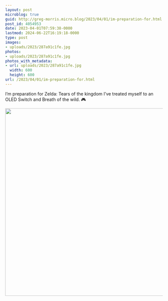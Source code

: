 ```yaml
---
layout: post
microblog: true
guid: http://greg-morris.micro.blog/2023/04/01/im-preparation-for.html
post_id: 4054953
date: 2023-04-01T07:59:38-0000
lastmod: 2024-06-22T16:19:18-0000
type: post
images:
- uploads/2023/287a91c1fe.jpg
photos:
- uploads/2023/287a91c1fe.jpg
photos_with_metadata:
- url: uploads/2023/287a91c1fe.jpg
  width: 600
  height: 600
url: /2023/04/01/im-preparation-for.html
---
```

I’m preparation for Zelda: Tears of the kingdom I’ve treated myself to an OLED Switch and Breath of the wild. 🎮

<img src="uploads/2023/287a91c1fe.jpg" width="600" height="600" alt="">
